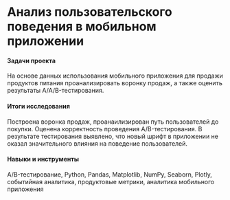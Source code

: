 # Анализ пользовательского поведения в мобильном приложении
#### Задачи проекта
На основе данных использования мобильного приложения для продажи продуктов питания проанализировать воронку продаж, а также оценить результаты A/A/B-тестирования.
#### Итоги исследования
Построена воронка продаж, проанаилизирован путь пользователей до покупки. Оценена корректность проведения A/B-тестирования. В результате тестирования выявлено, что новый шрифт в приложении не оказал значительного влияния на поведение пользователей. 
#### Навыки и инструменты
A/B-тестирование, Python, Pandas, Matplotlib, NumPy, Seaborn, Plotly, событийная аналитика, продуктовые метрики, аналитика мобильного приложения
